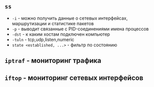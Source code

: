 ## ```ss```
  - ```-i``` - можно получить данные о сетевых интерфейсах, маршрутизации и статистике пакетов
  - ```-p``` - выводит связанные с PID-соединениями имена процессов
  - ```-dst``` - к каким хостам подключен компьютер
  - ```-tuln``` - tcp,udp,listen,numeric
  - ```state <established, ...>``` - фильтр по состоянию
## ```iptraf``` - мониторинг трафика

## ```iftop``` - мониторинг сетевых интерфейсов

